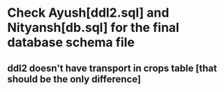 # Check Ayush[ddl2.sql] and Nityansh[db.sql] for the final database schema file

## ddl2 doesn't have transport in crops table [that should be the only difference]
